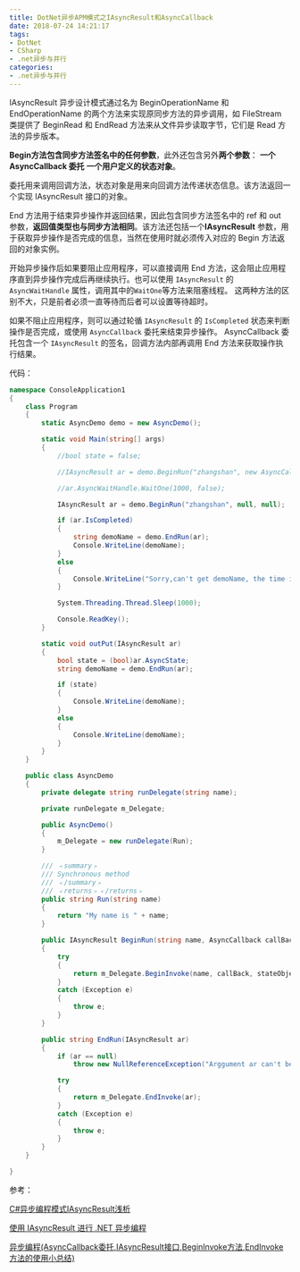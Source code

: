 ```yaml
---
title: DotNet异步APM模式之IAsyncResult和AsyncCallback
date: 2018-07-24 14:21:17
tags:
- DotNet
- CSharp
- .net异步与并行
categories: 
- .net异步与并行
---
```


IAsyncResult 异步设计模式通过名为 BeginOperationName 和 EndOperationName 的两个方法来实现原同步方法的异步调用，如 FileStream 类提供了 BeginRead 和 EndRead 方法来从文件异步读取字节，它们是 Read 方法的异步版本。

**Begin方法包含同步方法签名中的任何参数**，此外还包含另外**两个参数**：
**一个AsyncCallback 委托**
**一个用户定义的状态对象**。

委托用来调用回调方法，状态对象是用来向回调方法传递状态信息。该方法返回一个实现 IAsyncResult 接口的对象。

End 方法用于结束异步操作并返回结果，因此包含同步方法签名中的 ref 和 out 参数，**返回值类型也与同步方法相同**。该方法还包括一个**IAsyncResult** 参数，用于获取异步操作是否完成的信息，当然在使用时就必须传入对应的 Begin 方法返回的对象实例。

开始异步操作后如果要阻止应用程序，可以直接调用 End 方法，这会阻止应用程序直到异步操作完成后再继续执行。也可以使用 `IAsyncResult` 的 `AsyncWaitHandle` 属性，调用其中的`WaitOne`等方法来阻塞线程。
这两种方法的区别不大，只是前者必须一直等待而后者可以设置等待超时。

如果不阻止应用程序，则可以通过轮循 `IAsyncResult` 的 `IsCompleted` 状态来判断操作是否完成，或使用 `AsyncCallback` 委托来结束异步操作。
AsyncCallback 委托包含一个 `IAsyncResult` 的签名，回调方法内部再调用 End 方法来获取操作执行结果。

代码：

```csharp
namespace ConsoleApplication1
{
    class Program
    {
        static AsyncDemo demo = new AsyncDemo();

        static void Main(string[] args)
        {
            //bool state = false;

            //IAsyncResult ar = demo.BeginRun("zhangshan", new AsyncCallback(outPut), state);

            //ar.AsyncWaitHandle.WaitOne(1000, false);

            IAsyncResult ar = demo.BeginRun("zhangshan", null, null);

            if (ar.IsCompleted)
            {
                string demoName = demo.EndRun(ar);
                Console.WriteLine(demoName);
            }
            else
            {
                Console.WriteLine("Sorry,can't get demoName, the time is over");
            }

            System.Threading.Thread.Sleep(1000);

            Console.ReadKey();
        }

        static void outPut(IAsyncResult ar)
        {
            bool state = (bool)ar.AsyncState;
            string demoName = demo.EndRun(ar);

            if (state)
            {
                Console.WriteLine(demoName);
            }
            else
            {
                Console.WriteLine(demoName);
            }
        }
    }

    public class AsyncDemo
    {
        private delegate string runDelegate(string name);

        private runDelegate m_Delegate;

        public AsyncDemo()
        {
            m_Delegate = new runDelegate(Run);
        }

        /// ﹤summary﹥  
        /// Synchronous method  
        /// ﹤/summary﹥  
        /// ﹤returns﹥﹤/returns﹥  
        public string Run(string name)
        {
            return "My name is " + name;
        }

        public IAsyncResult BeginRun(string name, AsyncCallback callBack, Object stateObject)
        {
            try
            {
                return m_Delegate.BeginInvoke(name, callBack, stateObject);
            }
            catch (Exception e)
            {
                throw e;
            }
        }

        public string EndRun(IAsyncResult ar)
        {
            if (ar == null)
                throw new NullReferenceException("Arggument ar can't be null");

            try
            {
                return m_Delegate.EndInvoke(ar);
            }
            catch (Exception e)
            {
                throw e;
            }
        }
    }

}
```

参考：

[C#异步编程模式IAsyncResult浅析](http://developer.51cto.com/art/200908/145362.htm)

[使用 IAsyncResult 进行 .NET 异步编程](https://blog.csdn.net/powertoolsteam/article/details/6284035)

[异步编程(AsyncCallback委托,IAsyncResult接口,BeginInvoke方法,EndInvoke方法的使用小总结)](http://www.cnblogs.com/panjun-Donet/archive/2009/03/03/1284700.html)